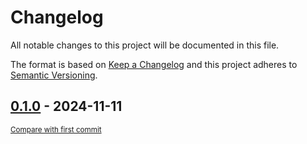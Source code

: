 # Changelog

All notable changes to this project will be documented in this file.

The format is based on [Keep a Changelog](http://keepachangelog.com/en/1.0.0/)
and this project adheres to [Semantic Versioning](http://semver.org/spec/v2.0.0.html).

<!-- insertion marker -->
## [0.1.0](https://github.com/tsypuk/aws-news/releases/tag/0.1.0) - 2024-11-11

<small>[Compare with first commit](https://github.com/tsypuk/aws-news/compare/460289e6d37b2ae3a58c587f2d3965f00b1ef6d7...0.1.0)</small>

